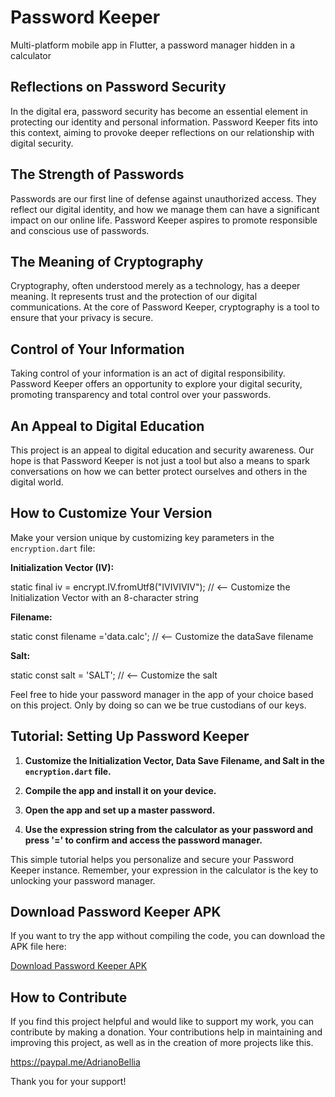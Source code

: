 # Password Keeper

Multi-platform mobile app in Flutter, a password manager hidden in a calculator

## Reflections on Password Security

In the digital era, password security has become an essential element in protecting our identity and personal information. Password Keeper fits into this context, aiming to provoke deeper reflections on our relationship with digital security.

## The Strength of Passwords

Passwords are our first line of defense against unauthorized access. They reflect our digital identity, and how we manage them can have a significant impact on our online life. Password Keeper aspires to promote responsible and conscious use of passwords.

## The Meaning of Cryptography

Cryptography, often understood merely as a technology, has a deeper meaning. It represents trust and the protection of our digital communications. At the core of Password Keeper, cryptography is a tool to ensure that your privacy is secure.

## Control of Your Information

Taking control of your information is an act of digital responsibility. Password Keeper offers an opportunity to explore your digital security, promoting transparency and total control over your passwords.

## An Appeal to Digital Education

This project is an appeal to digital education and security awareness. Our hope is that Password Keeper is not just a tool but also a means to spark conversations on how we can better protect ourselves and others in the digital world.

## How to Customize Your Version

Make your version unique by customizing key parameters in the `encryption.dart` file:

**Initialization Vector (IV):**

static final iv = encrypt.IV.fromUtf8("IVIVIVIV");  // <-- Customize the Initialization Vector with an 8-character string

**Filename:**

static const filename ='data.calc';                 // <-- Customize the dataSave filename

**Salt:**

static const salt = 'SALT';                         // <-- Customize the salt

Feel free to hide your password manager in the app of your choice based on this project. Only by doing so can we be true custodians of our keys.

## Tutorial: Setting Up Password Keeper

1. **Customize the Initialization Vector, Data Save Filename, and Salt in the `encryption.dart` file.**

2. **Compile the app and install it on your device.**

3. **Open the app and set up a master password.**

4. **Use the expression string from the calculator as your password and press '=' to confirm and access the password manager.**

This simple tutorial helps you personalize and secure your Password Keeper instance. Remember, your expression in the calculator is the key to unlocking your password manager.

## Download Password Keeper APK

If you want to try the app without compiling the code, you can download the APK file here:

[Download Password Keeper APK](https://github.com/adrianobellia/pwd_keeper/raw/5e193e279340d22d6e3b871e92cd393b7da68a68/APK/pwd_keeper.apk)

## How to Contribute

If you find this project helpful and would like to support my work, you can contribute by making a donation. Your contributions help in maintaining and improving this project, as well as in the creation of more projects like this.

https://paypal.me/AdrianoBellia

Thank you for your support!